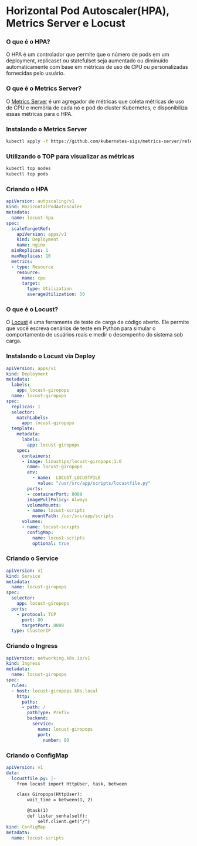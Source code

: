 # Horizontal Pod Autoscaler(HPA), Metrics Server e Locust

### O que é o HPA?

O HPA é um controlador que permite que o número de pods em um deployment, replicaset ou statefulset seja aumentado ou diminuído automaticamente com base em métricas de uso de CPU ou personalizadas fornecidas pelo usuário.

### O que é o Metrics Server?

O [Metrics Server](https://kubernetes.io/docs/tasks/debug/debug-cluster/resource-metrics-pipeline/#metrics-server) é um agregador de métricas que coleta métricas de uso de CPU e memória de cada nó e pod do cluster Kubernetes, e disponibiliza essas métricas para o HPA.

### Instalando o Metrics Server

```bash
kubectl apply -f https://github.com/kubernetes-sigs/metrics-server/releases/latest/download/components.yaml
```

### Utilizando o TOP para visualizar as métricas

```bash
kubectl top nodes
kubectl top pods
```

### Criando o HPA

```yaml
apiVersion: autoscaling/v1
kind: HorizontalPodAutoscaler
metadata:
  name: locust-hpa
spec:
  scaleTargetRef:
    apiVersion: apps/v1
    kind: Deployment
    name: nginx
  minReplicas: 1
  maxReplicas: 10
  metrics:
  - type: Resource
    resource:
      name: cpu
      target:
        type: Utilization
        averageUtilization: 50
```

### O que é o Locust?

O [Locust](https://locust.io/) é uma ferramenta de teste de carga de código aberto. Ele permite que você escreva cenários de teste em Python para simular o comportamento de usuários reais e medir o desempenho do sistema sob carga.

### Instalando o Locust via Deploy

```yaml
apiVersion: apps/v1
kind: Deployment
metadata:
  labels:
    app: locust-giropops
  name: locust-giropops
spec:
  replicas: 1
  selector:
    matchLabels:
      app: locust-giropops
  template:
    metadata:
      labels:
        app: locust-giropops
    spec:
      containers:
      - image: linuxtips/locust-giropops:1.0
        name: locust-giropops
        env:
          - name:  LOCUST_LOCUSTFILE
            value: "/usr/src/app/scripts/locustfile.py"
        ports:
        - containerPort: 8089
        imagePullPolicy: Always
        volumeMounts:
        - name: locust-scripts
          mountPath: /usr/src/app/scripts
      volumes:
      - name: locust-scripts
        configMap:
          name: locust-scripts
          optional: true
```

### Criando o Service

```yaml
apiVersion: v1
kind: Service
metadata:
  name: locust-giropops
spec:
  selector:
    app: locust-giropops
  ports:
    - protocol: TCP
      port: 80
      targetPort: 8089
  type: ClusterIP
```

### Criando o Ingress

```yaml
apiVersion: networking.k8s.io/v1
kind: Ingress
metadata:
  name: locust-giropops
spec:
  rules:
  - host: locust-giropops.k8s.local
    http:
      paths:
      - path: /
        pathType: Prefix
        backend:
          service:
            name: locust-giropops
            port:
              number: 80
```

### Criando o ConfigMap

```yaml
apiVersion: v1
data:
  locustfile.py: |-
    from locust import HttpUser, task, between

    class Giropops(HttpUser):
        wait_time = between(1, 2)

        @task(1)
        def listar_senha(self):
            self.client.get("/")
kind: ConfigMap
metadata:
  name: locust-scripts
```
